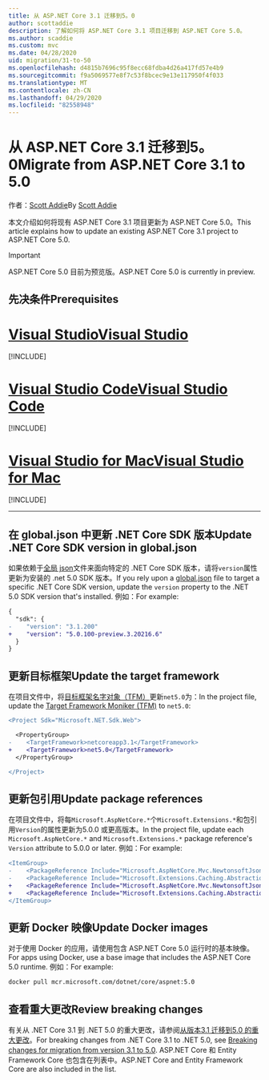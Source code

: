 ```yaml
---
title: 从 ASP.NET Core 3.1 迁移到5。0
author: scottaddie
description: 了解如何将 ASP.NET Core 3.1 项目迁移到 ASP.NET Core 5.0。
ms.author: scaddie
ms.custom: mvc
ms.date: 04/28/2020
uid: migration/31-to-50
ms.openlocfilehash: d4815b7696c95f8ecc68fdba4d26a417fd57e4b9
ms.sourcegitcommit: f9a5069577e8f7c53f8bcec9e13e117950f4f033
ms.translationtype: MT
ms.contentlocale: zh-CN
ms.lasthandoff: 04/29/2020
ms.locfileid: "82558948"
---
```

# <a name="migrate-from-aspnet-core-31-to-50"></a><span data-ttu-id="706f8-103">从 ASP.NET Core 3.1 迁移到5。0</span><span class="sxs-lookup"><span data-stu-id="706f8-103">Migrate from ASP.NET Core 3.1 to 5.0</span></span>

<span data-ttu-id="706f8-104">作者：[Scott Addie](https://github.com/scottaddie)</span><span class="sxs-lookup"><span data-stu-id="706f8-104">By [Scott Addie](https://github.com/scottaddie)</span></span>

<span data-ttu-id="706f8-105">本文介绍如何将现有 ASP.NET Core 3.1 项目更新为 ASP.NET Core 5.0。</span><span class="sxs-lookup"><span data-stu-id="706f8-105">This article explains how to update an existing ASP.NET Core 3.1 project to ASP.NET Core 5.0.</span></span>

> [!IMPORTANT]
> <span data-ttu-id="706f8-106">ASP.NET Core 5.0 目前为预览版。</span><span class="sxs-lookup"><span data-stu-id="706f8-106">ASP.NET Core 5.0 is currently in preview.</span></span>

## <a name="prerequisites"></a><span data-ttu-id="706f8-107">先决条件</span><span class="sxs-lookup"><span data-stu-id="706f8-107">Prerequisites</span></span>

# <a name="visual-studio"></a>[<span data-ttu-id="706f8-108">Visual Studio</span><span class="sxs-lookup"><span data-stu-id="706f8-108">Visual Studio</span></span>](#tab/visual-studio)

[!INCLUDE[](~/includes/net-core-prereqs-vs-5.0.md)]

# <a name="visual-studio-code"></a>[<span data-ttu-id="706f8-109">Visual Studio Code</span><span class="sxs-lookup"><span data-stu-id="706f8-109">Visual Studio Code</span></span>](#tab/visual-studio-code)

[!INCLUDE[](~/includes/net-core-prereqs-vsc-5.0.md)]

# <a name="visual-studio-for-mac"></a>[<span data-ttu-id="706f8-110">Visual Studio for Mac</span><span class="sxs-lookup"><span data-stu-id="706f8-110">Visual Studio for Mac</span></span>](#tab/visual-studio-mac)

[!INCLUDE[](~/includes/net-core-prereqs-mac-5.0.md)]

---

## <a name="update-net-core-sdk-version-in-globaljson"></a><span data-ttu-id="706f8-111">在 global.json 中更新 .NET Core SDK 版本</span><span class="sxs-lookup"><span data-stu-id="706f8-111">Update .NET Core SDK version in global.json</span></span>

<span data-ttu-id="706f8-112">如果依赖于[全局 json](/dotnet/core/tools/global-json)文件来面向特定的 .NET Core SDK 版本，请将`version`属性更新为安装的 .net 5.0 SDK 版本。</span><span class="sxs-lookup"><span data-stu-id="706f8-112">If you rely upon a [global.json](/dotnet/core/tools/global-json) file to target a specific .NET Core SDK version, update the `version` property to the .NET 5.0 SDK version that's installed.</span></span> <span data-ttu-id="706f8-113">例如：</span><span class="sxs-lookup"><span data-stu-id="706f8-113">For example:</span></span>

```diff
{
  "sdk": {
-    "version": "3.1.200"
+    "version": "5.0.100-preview.3.20216.6"
  }
}
```

## <a name="update-the-target-framework"></a><span data-ttu-id="706f8-114">更新目标框架</span><span class="sxs-lookup"><span data-stu-id="706f8-114">Update the target framework</span></span>

<span data-ttu-id="706f8-115">在项目文件中，将[目标框架名字对象（TFM）](/dotnet/standard/frameworks)更新`net5.0`为：</span><span class="sxs-lookup"><span data-stu-id="706f8-115">In the project file, update the [Target Framework Moniker (TFM)](/dotnet/standard/frameworks) to `net5.0`:</span></span>

```diff
<Project Sdk="Microsoft.NET.Sdk.Web">

  <PropertyGroup>
-    <TargetFramework>netcoreapp3.1</TargetFramework>
+    <TargetFramework>net5.0</TargetFramework>
  </PropertyGroup>

</Project>
```

## <a name="update-package-references"></a><span data-ttu-id="706f8-116">更新包引用</span><span class="sxs-lookup"><span data-stu-id="706f8-116">Update package references</span></span>

<span data-ttu-id="706f8-117">在项目文件中，将每`Microsoft.AspNetCore.*`个`Microsoft.Extensions.*`和包引用`Version`的属性更新为5.0.0 或更高版本。</span><span class="sxs-lookup"><span data-stu-id="706f8-117">In the project file, update each `Microsoft.AspNetCore.*` and `Microsoft.Extensions.*` package reference's `Version` attribute to 5.0.0 or later.</span></span> <span data-ttu-id="706f8-118">例如：</span><span class="sxs-lookup"><span data-stu-id="706f8-118">For example:</span></span>

```diff
<ItemGroup>
-    <PackageReference Include="Microsoft.AspNetCore.Mvc.NewtonsoftJson" Version="3.1.2" />
-    <PackageReference Include="Microsoft.Extensions.Caching.Abstractions" Version="3.1.2" />
+    <PackageReference Include="Microsoft.AspNetCore.Mvc.NewtonsoftJson" Version="5.0.0-preview.3.20215.14" />
+    <PackageReference Include="Microsoft.Extensions.Caching.Abstractions" Version="5.0.0-preview.3.20215.2" />
</ItemGroup>
```

## <a name="update-docker-images"></a><span data-ttu-id="706f8-119">更新 Docker 映像</span><span class="sxs-lookup"><span data-stu-id="706f8-119">Update Docker images</span></span>

<span data-ttu-id="706f8-120">对于使用 Docker 的应用，请使用包含 ASP.NET Core 5.0 运行时的基本映像。</span><span class="sxs-lookup"><span data-stu-id="706f8-120">For apps using Docker, use a base image that includes the ASP.NET Core 5.0 runtime.</span></span> <span data-ttu-id="706f8-121">例如：</span><span class="sxs-lookup"><span data-stu-id="706f8-121">For example:</span></span>

```bash
docker pull mcr.microsoft.com/dotnet/core/aspnet:5.0
```

## <a name="review-breaking-changes"></a><span data-ttu-id="706f8-122">查看重大更改</span><span class="sxs-lookup"><span data-stu-id="706f8-122">Review breaking changes</span></span>

<span data-ttu-id="706f8-123">有关从 .NET Core 3.1 到 .NET 5.0 的重大更改，请参阅[从版本3.1 迁移到5.0 的重大更改](/dotnet/core/compatibility/3.1-5.0)。</span><span class="sxs-lookup"><span data-stu-id="706f8-123">For breaking changes from .NET Core 3.1 to .NET 5.0, see [Breaking changes for migration from version 3.1 to 5.0](/dotnet/core/compatibility/3.1-5.0).</span></span> <span data-ttu-id="706f8-124">ASP.NET Core 和 Entity Framework Core 也包含在列表中。</span><span class="sxs-lookup"><span data-stu-id="706f8-124">ASP.NET Core and Entity Framework Core are also included in the list.</span></span>

